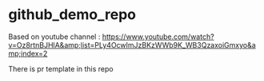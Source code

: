 # github_demo_repo
Based on youtube channel : https://www.youtube.com/watch?v=Oz8rtnBJHlA&amp;list=PLy4OcwImJzBKzWWb9K_WB3QzaxoiGmxyo&amp;index=2

There is pr template in this repo
